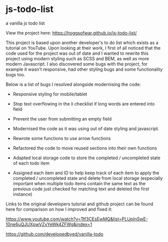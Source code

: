# js-todo-list
a vanilla js todo list

View the project here: https://hoggsofwar.github.io/js-todo-list/

This project is based upon another developer's to do list which exists as a tutorial on YouTube. Upon looking at their work, I first of all noticed that the code used for the project was out of date and I wanted to rewrite this project using modern styling such as SCSS and BEM, as well as more modern Javascript. I also discovered some bugs with the project, for example it wasn't responsive, had other styling bugs and some functionality bugs too.

Below is a list of bugs I resolved alongside modernising the code:

- Responsive styling for mobile/tablet
- Stop text overflowing in the li checklist if long words are entered into field
- Prevent the user from submitting an empty field
- Modernised the code as it was using out of date styling and javascript.

- Rewrote some functions to use arrow functions
- Refactored the code to move reused sections into their own functions
- Adapted local storage code to store the completed / uncompleted state of each todo item
- Assigned each item and ID to help keep track of each item to apply the completed / uncompleted state and delete from local storage (especially important when multiple todo items contain the same text as the previous code just checked for matching text and deleted the first instance)

Links to the original developers tutorial and github project can be found here for comparison on how I improved and fixed it:

https://www.youtube.com/watch?v=Ttf3CEsEwMQ&list=PLUpInSwE-10ne6uQJUXpwVZvYeWk4ZFWg&index=1

https://github.com/developedbyed/vanilla-todo

